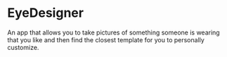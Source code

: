 # EyeDesigner

An app that allows you to take pictures of something someone is wearing that you like and then find the closest template for you to personally customize.
